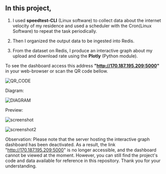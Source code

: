 ## In this project, 

1. I used __speedtest-CLI__ (Linux software) to collect data about the internet velocity of my residence and used a scheduler with the Cron(Linux Software) to repeat the task periodically. 

2. Then I organized the output data to be ingested into  Redis.

3. From the dataset on Redis, I produce an interactive graph about my upload and download rate using the __Plotly__ (Python module). 
 

To see the dashboard access this address __"http://170.187.195.209:5000"__ in your web-browser or scan the QR code bellow.

![QR_CODE](https://raw.githubusercontent.com/s33ding/speedtest/main/media/QR_Code.png?token=GHSAT0AAAAAAB7YX6KNBJ4JI33363OKYHDYZAJFFJA)

Diagram:

![DIAGRAM](https://github.com/s33ding/speedtest/blob/main/media/diagram.jpg)

Preview:

![screenshot](https://github.com/s33ding/speedtest/raw/main/media/screenshot1.png)

![screenshot2](https://github.com/s33ding/speedtest/raw/main/media/screenshot2.png)

Observation:
Please note that the server hosting the interactive graph dashboard has been deactivated. As a result, the link "http://170.187.195.209:5000" is no longer accessible, and the dashboard cannot be viewed at the moment. However, you can still find the project's code and data available for reference in this repository. Thank you for your understanding.
